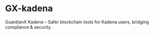 # GX-kadena
GuardianX Kadena – Safer blockchain tools for Kadena users, bridging compliance &amp; security.
